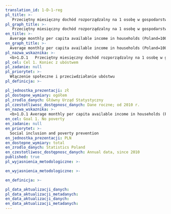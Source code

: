 ```yaml
---
translation_id: 1-D-1-reg
pl_title: >-
   Przeciętny miesięczny dochód rozporządzalny na 1 osobę w gospodarstwie domowym (Polska = 100)
pl_graph_title: >-
   Przeciętny miesięczny dochód rozporządzalny na 1 osobę w gospodarstwie domowym (Polska = 100)
en_title: >-
  Average monthly per capita available income in households (Poland=100)
en_graph_title: >-
  Average monthly per capita available income in households (Poland=100)
pl_nazwa_wskaznika: >-
  <b>1.D.1   Przeciętny miesięczny dochód rozporządzalny na 1 osobę w gospodarstwie domowym (Polska = 100)</b>
pl_cel: Cel 1. Koniec z ubóstwem
pl_zadanie: null
pl_priorytet: >-
  Włączenie społeczne i przeciwdziałanie ubóstwu
pl_definicja: >-

pl_jednostka_prezentacji: zł
pl_dostepne_wymiary: ogółem
pl_zrodlo_danych: Główny Urząd Statystyczny
pl_czestotliwosc_dostępnosc_danych: Dane roczne; od 2010 r.
en_nazwa_wskaznika: >-
  <b>1.D.1 Average monthly per capita available income in households (Poland=100)</b>
en_cel: Goal 1. No poverty
en_zadanie: null
en_priorytet: >-
  Social inclusion and poverty prevention
en_jednostka_prezentacji: PLN
en_dostepne_wymiary: total
en_zrodlo_danych: Statistics Poland
en_czestotliwosc_dostępnosc_danych: Annual data, since 2010
published: true
pl_wyjasnienia_metodologiczne: >-

en_wyjasnienia_metodologiczne: >-

en_definicja: >-

pl_data_aktualizacji_danych:
pl_data_aktualizacji_metadanych:
en_data_aktualizacji_danych:
en_data_aktualizacji_metadanych:
---
```

